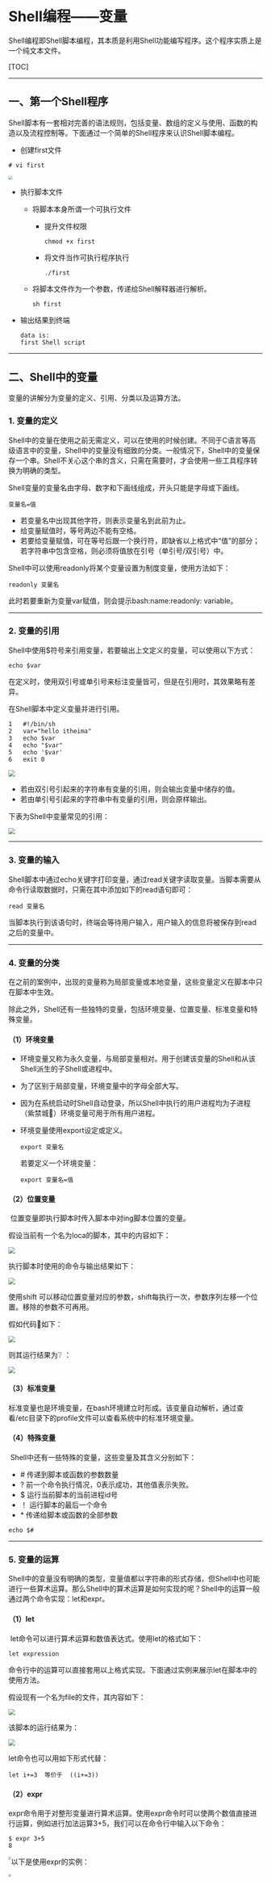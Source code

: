 # Shell编程——变量

Shell编程即Shell脚本编程，其本质是利用Shell功能编写程序。这个程序实质上是一个纯文本文件。

[TOC]

---



## 一、第一个Shell程序

Shell脚本有一套相对完善的语法规则，包括变量、数组的定义与使用、函数的构造以及流程控制等。下面通过一个简单的Shell程序来认识Shell脚本编程。

- 创建first文件

```Linux
# vi first
```

<img src="https://github.com/terminator-128/FairLand.github.io/raw/master/pictures/ShellProgramming.png" style="zoom:48%;" />

- 执行脚本文件

  - 将脚本本身所谓一个可执行文件

    - 提升文件权限

      ```shell
      chmod +x first
      ```

    - 将文件当作可执行程序执行

      ```shell 
      ./first
      ```

  - 将脚本文件作为一个参数，传递给Shell解释器进行解析。

    ```shell
    sh first
    ```

- 输出结果到终端

  ```shell
  data is:
  first Shell script
  ```

---



## 二、Shell中的变量

变量的讲解分为变量的定义、引用、分类以及运算方法。

### 1. 变量的定义

​	Shell中的变量在使用之前无需定义，可以在使用的时候创建。不同于C语言等高级语言中的变量，Shell中的变量没有细致的分类。一般情况下，Shell中的变量保存一个串。Shell不关心这个串的含义，只需在需要时，才会使用一些工具程序转换为明确的类型。

​	Shell变量的变量名由字母、数字和下画线组成，开头只能是字母或下画线。

```Linux
变量名=值
```

- 若变量名中出现其他字符，则表示变量名到此前为止。
- 给变量赋值时，等号两边不能有空格。
- 若要给变量赋值，可在等号后跟一个换行符，即缺省以上格式中“值”的部分；若字符串中包含空格，则必须将值放在引号（单引号/双引号）中。

Shell中可以使用readonly将某个变量设置为制度变量，使用方法如下：

```shell
readonly 变量名
```

此时若要重新为变量var赋值，则会提示bash:name:readonly: variable。

---

### 2. 变量的引用

Shell中使用$符号来引用变量，若要输出上文定义的变量，可以使用以下方式：

```shell
echo $var
```

在定义时，使用双引号或单引号来标注变量皆可，但是在引用时，其效果略有差异。

在Shell脚本中定义变量并进行引用。

```shell
1	#!/bin/sh
2	var="hello itheima"
3	echo $var
4	echo "$var"
5	echo '$var'
6	exit 0
```

<img src="https://github.com/terminator-128/FairLand.github.io/raw/master/pictures/out_var_shell.jpg" style="zoom:80%;" />

- 若由双引号引起来的字符串有变量的引用，则会输出变量中储存的值。
- 若由单引号引起来的字符串中有变量的引用，则会原样输出。

下表为Shell中变量常见的引用：

<img src="https://github.com/terminator-128/FairLand.github.io/raw/master/pictures/Shell_var_interface.jpg" style="zoom:80%;" />

---

### 3. 变量的输入

​	Shell脚本中通过echo关键字打印变量，通过read关键字读取变量。当脚本需要从命令行读取数据时，只需在其中添加如下的read语句即可：

```shell
read 变量名
```

​	当脚本执行到该语句时，终端会等待用户输入，用户输入的信息将被保存到read之后的变量中。

---

### 4. 变量的分类

​	在之前的案例中，出现的变量称为局部变量或本地变量，这些变量定义在脚本中只在脚本中生效。

​	除此之外，Shell还有一些独特的变量，包括环境变量、位置变量、标准变量和特殊变量。

#### （1）环境变量

- 环境变量又称为永久变量，与局部变量相对。用于创建该变量的Shell和从该Shell派生的子Shell或进程中。

- 为了区别于局部变量，环境变量中的字母全部大写。

- 因为在系统启动时Shell自动登录，所以Shell中执行的用户进程均为子进程（紫禁城:clown_face:）环境变量可用于所有用户进程。

- 环境变量使用export设定或定义。

  [^]: 若要讲一个已经存在的本地变量修改为环境变量，可以使用以下方法：

  ```shell
  export 变量名
  ```

  若要定义一个环境变量：

  ```shell
  export 变量名=值
  ```

#### （2）位置变量

​	位置变量即执行脚本时传入脚本中对ing脚本位置的变量。

<!--类似函数的参数，引用方法为$符号加上参数的位置，如$加上参数的位置，如$0、$1、$2···。其中 $0比较特殊，表示脚本的名称，其余的表示脚本的第一个参数、第二个参数···。-->

假设当前有一个名为loca的脚本，其中的内容如下：

<img src="https://github.com/terminator-128/FairLand.github.io/raw/master/pictures/shell_location_var.jpg" style="zoom:80%;" />

执行脚本时使用的命令与输出结果如下：

<img src="https://github.com/terminator-128/FairLand.github.io/raw/master/pictures/location_var_runtime.jpg" style="zoom:80%;" />

使用shift 可以移动位置变量对应的参数，shift每执行一次，参数序列左移一个位置。移除的参数不可再用。

假如代码:paw_prints:如下：

<img src="https://github.com/terminator-128/FairLand.github.io/raw/master/pictures/shell_use_of_shift.jpg" style="zoom:80%;" />

则其运行结果为:grey_question: ：

<img src="https://github.com/terminator-128/FairLand.github.io/raw/master/pictures/shell_use_shift_runtime.jpg" style="zoom:80%;" />



#### （3）标准变量

​	标准变量也是环境变量，在bash环境建立时形成。该变量自动解析，通过查看/etc目录下的profile文件可以查看系统中的标准环境变量。

<!--可以使用`env`命令查看系统中的环境变量，包括环境变量和标准变量。-->

#### （4）特殊变量

​	Shell中还有一些特殊的变量，这些变量及其含义分别如下：

- \#	传递到脚本或函数的参数数量
- ?     前一个命令执行情况，0表示成功，其他值表示失败。
- $     运行当前脚本的当前进程id号
- ！    运行脚本的最后一个命令
- \*      传递给脚本或函数的全部参数  

[^例如]: 查看传递到脚本的参数数量：

```shell
echo $#
```

---

### 5. 变量的运算

Shell中的变量没有明确的类型，变量值都以字符串的形式存储，但Shell中也可能进行一些算术运算。那么Shell中的算术运算是如何实现的呢？Shell中的运算一般通过两个命令实现：let和expr。

#### （1）let

​	let命令可以进行算术运算和数值表达式。使用let的格式如下：

```shell
let expression
```

命令行中的运算可以直接套用以上格式实现。下面通过实例来展示let在脚本中的使用方法。

假设现有一个名为file的文件，其内容如下：

<img src="https://github.com/terminator-128/FairLand.github.io/raw/master/pictures/Shell_let_command_use.jpg" style="zoom:80%;" />

该脚本的运行结果为：

<img src="https://github.com/terminator-128/FairLand.github.io/raw/master/pictures/Shell_let_command_use_runtime.jpg" style="zoom:80%;" />

let命令也可以用如下形式代替：

```Linux
let i+=3  等价于  ((i+=3))
```

#### （2）expr

​	expr命令用于对整形变量进行算术运算。使用expr命令时可以使两个数值直接进行运算，例如进行加法运算3+5，我们可以在命令行中输入以下命令：

```shell
$ expr 3+5
8
```

<!--需要注意的是：-->

<img src="https://github.com/terminator-128/FairLand.github.io/raw/master/pictures/Shell_expr_use.png" style="zoom: 33%;float:left" />

以下是使用expr的实例：

<img src="https://github.com/terminator-128/FairLand.github.io/raw/master/pictures/Shell_expr_use_runtime.png" style="zoom: 33%;float:left" />
